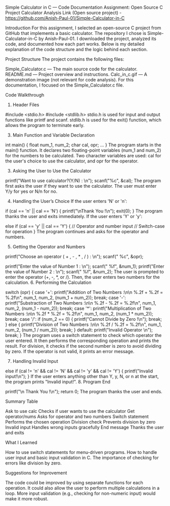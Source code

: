Simple Calculator in C — Code Documentation
Assignment: Open Source C Project Calculator Analysis
Link (Open source project) - https://github.com/Anish-Paul-01/Simple-Calculator-in-C

Introduction
For this assignment, I selected an open-source C project from GitHub that implements a basic calculator. The repository I chose is Simple-Calculator-in-C by Anish-Paul-01. I downloaded the project, analyzed its code, and documented how each part works. Below is my detailed explanation of the code structure and the logic behind each section.

Project Structure
The project contains the following files:

Simple_Calculator.c — The main source code for the calculator.
README.md — Project overview and instructions.
Calc_in_c.gif — A demonstration image (not relevant for code analysis).
For this documentation, I focused on the Simple_Calculator.c file.

Code Walkthrough
1. Header Files
   
#include <stdio.h>
#include <stdlib.h>
stdio.h is used for input and output functions like printf and scanf.
stdlib.h is used for the exit() function, which allows the program to terminate early.

3. Main Function and Variable Declaration

int main()
{
    float num_1, num_2;
    char cal, opr;
    ...
}
The program starts in the main() function.
It declares two floating-point variables (num_1 and num_2) for the numbers to be calculated.
Two character variables are used: cal for the user's choice to use the calculator, and opr for the operator.

3. Asking the User to Use the Calculator


printf("Want to use calculator?(Y/N) : \n");
scanf("%c", &cal);
The program first asks the user if they want to use the calculator.
The user must enter Y/y for yes or N/n for no.

4. Handling the User’s Choice
If the user enters 'N' or 'n':


if (cal == 'n' || cal == 'N')
{
    printf("\nThank You !\n");
    exit(0);
}
The program thanks the user and exits immediately.
If the user enters 'Y' or 'y':

else if (cal == 'y' || cal == 'Y')
{
    // Operator and number input
    // Switch-case for operation
}
The program continues and asks for the operator and numbers.

5. Getting the Operator and Numbers

printf("Choose an operator ( + , - , * , / ) : \n");
scanf(" %c", &opr);

printf("Enter the value of Number 1 : \n");
scanf(" %f", &num_1);
printf("Enter the value of Number 2 : \n");
scanf(" %f", &num_2);
The user is prompted to enter the operator (+, -, *, or /).
Then, the user enters two numbers for the calculation.
6. Performing the Calculation

switch (opr)
{
    case '+':
        printf("Addition of Two Numbers :\n\n %.2f + %.2f = %.2f\n", num_1, num_2, (num_1 + num_2));
        break;
    case '-':
        printf("Substraction of Two Numbers :\n\n %.2f - %.2f = %.2f\n", num_1, num_2, (num_1 - num_2));
        break;
    case '*':
        printf("Multiplication of Two Numbers :\n\n %.2f * %.2f = %.2f\n", num_1, num_2, (num_1 * num_2));
        break;
    case '/':
        if (num_2 == 0)
        {
            printf("Cannot Divide by Zero !\n");
            break;
        }
        else
        {
            printf("Division of Two Numbers :\n\n %.2f / %.2f = %.2f\n", num_1, num_2, (num_1 / num_2));
            break;
        }
    default:
        printf("Invalid Operator \n");
        break;
}
The program uses a switch statement to check which operator the user entered.
It then performs the corresponding operation and prints the result.
For division, it checks if the second number is zero to avoid dividing by zero.
If the operator is not valid, it prints an error message.

7. Handling Invalid Input

else if (cal != 'n' && cal != 'N' && cal != 'y' && cal != 'Y')
{
    printf("Invalid input!\n");
}
If the user enters anything other than Y, y, N, or n at the start, the program prints "Invalid input!".
8. Program End

printf("\n Thank You !\n");
return 0;
The program thanks the user and ends.

Summary Table

Ask to use calc	Checks if user wants to use the calculator
Get operator/nums	Asks for operator and two numbers
Switch statement	Performs the chosen operation
Division check	Prevents division by zero
Invalid input	Handles wrong inputs gracefully
End message	Thanks the user and exits

What I Learned

How to use switch statements for menu-driven programs.
How to handle user input and basic input validation in C.
The importance of checking for errors like division by zero.

Suggestions for Improvement

The code could be improved by using separate functions for each operation.
It could also allow the user to perform multiple calculations in a loop.
More input validation (e.g., checking for non-numeric input) would make it more robust.
